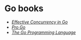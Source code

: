 # Go books

* [_Effective Concurrency in Go_](./books/Effective_Concurrency_in_Go__Develop.pdf)
* [_Pro Go_](./books/Pro_Go.pdf)
* [_The Go Programming Language_](./books/The%20Go%20Programming%20Language.pdf)
